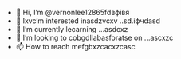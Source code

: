 - 👋 Hi, I’m @vernonlee12865fdвфівя
- 👀 Ixvc’m interested inasdzvcxv ..sd.іфчdasd
- 🌱 I’m currently lecarning ...asdcxz
- 💞️ I’m looking to cobgdllabasforatse on ...ascxzc
- 📫 How to reach mefgbxzcacxzcasc
<!---ascadczxcsda
vernonlee12865/verngdfonlee1286gfd5 cxzis a ✨ special ✨ repozxczxczxcsitory because its `README.md` (this file) appears on your GitHub profile.
You can click the Preview likjnsdfk tocvbcv take a look at your changes.
--->
